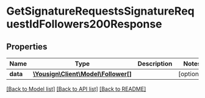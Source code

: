 # GetSignatureRequestsSignatureRequestIdFollowers200Response

## Properties
Name | Type | Description | Notes
------------ | ------------- | ------------- | -------------
**data** | [**\Yousign\Client\Model\Follower[]**](Follower.md) |  | [optional] 

[[Back to Model list]](../../README.md#documentation-for-models) [[Back to API list]](../../README.md#documentation-for-api-endpoints) [[Back to README]](../../README.md)
